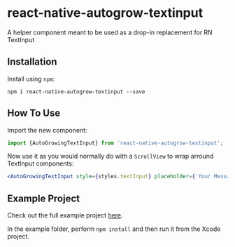 # react-native-autogrow-textinput
A helper component meant to be used as a drop-in replacement for RN TextInput 

## Installation

Install using `npm`:
```
npm i react-native-autogrow-textinput --save
```

## How To Use
Import the new component:

```js
import {AutoGrowingTextInput} from 'react-native-autogrow-textinput';
```

Now use it as you would normally do with a `ScrollView` to wrap arround TextInput components:

```jsx
<AutoGrowingTextInput style={styles.textInput} placeholder={'Your Message'} />
```

## Example Project

Check out the full example project [here](https://github.com/wix/react-native-autogrow-textinput/tree/master/example).

In the example folder, perform `npm install` and then run it from the Xcode project.
